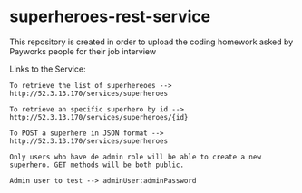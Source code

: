 # superheroes-rest-service

This repository is created in order to upload the coding homework asked by Payworks people for their job interview

Links to the Service:

    To retrieve the list of superhereoes -->      http://52.3.13.170/services/superheroes
    
    To retrieve an specific superhero by id -->   http://52.3.13.170/services/superheroes/{id}
    
    To POST a superhere in JSON format -->        http://52.3.13.170/services/superheroes
    
    Only users who have de admin role will be able to create a new superhero. GET methods will be both public.
    
    Admin user to test --> adminUser:adminPassword
    
   
